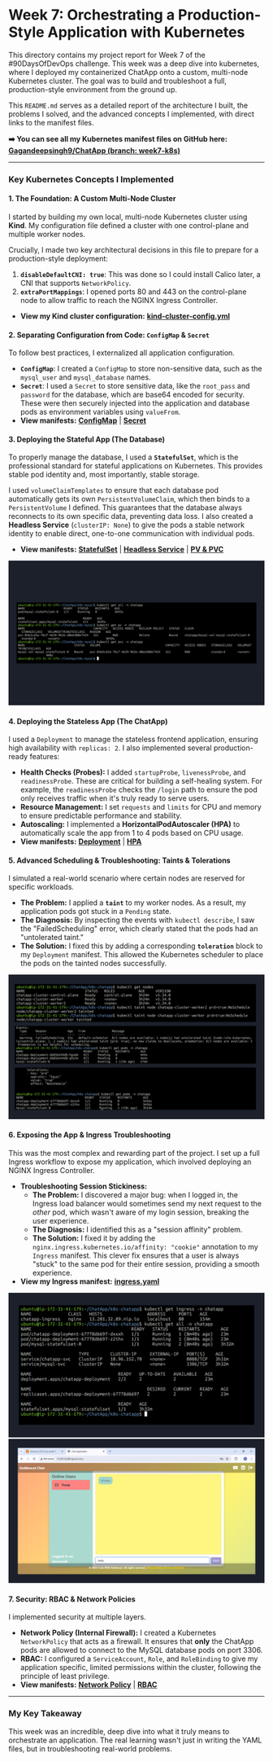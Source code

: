 # Week 7: Orchestrating a Production-Style Application with Kubernetes

This directory contains my project report for Week 7 of the #90DaysOfDevOps challenge. This week was a deep dive into kubernetes, where I deployed my containerized ChatApp onto a custom, multi-node Kubernetes cluster. The goal was to build and troubleshoot a full, production-style environment from the ground up.

This `README.md` serves as a detailed report of the architecture I built, the problems I solved, and the advanced concepts I implemented, with direct links to the manifest files.

**➡️ You can see all my Kubernetes manifest files on GitHub here:**
[**Gagandeepsingh9/ChatApp (branch: week7-k8s)**](https://github.com/Gagandeepsingh9/ChatApp/tree/week7-k8s)

---

### Key Kubernetes Concepts I Implemented

#### 1. The Foundation: A Custom Multi-Node Cluster
I started by building my own local, multi-node Kubernetes cluster using **Kind**. My configuration file defined a cluster with one control-plane and multiple worker nodes.

Crucially, I made two key architectural decisions in this file to prepare for a production-style deployment:
1.  **`disableDefaultCNI: true`**: This was done so I could install Calico later, a CNI that supports `NetworkPolicy`.
2.  **`extraPortMappings`**: I opened ports 80 and 443 on the control-plane node to allow traffic to reach the NGINX Ingress Controller.
*   **View my Kind cluster configuration:** [**kind-cluster-config.yml**](https://github.com/Gagandeepsingh9/ChatApp/blob/week7-k8s/kind-cluster-config.yml)

#### 2. Separating Configuration from Code: `ConfigMap` & `Secret`
To follow best practices, I externalized all application configuration.
*   **`ConfigMap`**: I created a `ConfigMap` to store non-sensitive data, such as the `mysql_user` and `mysql_database` names.
*   **`Secret`**: I used a `Secret` to store sensitive data, like the `root_pass` and `password` for the database, which are base64 encoded for security.
These were then securely injected into the application and database pods as environment variables using `valueFrom`.
*   **View manifests:** [**ConfigMap**](https://github.com/Gagandeepsingh9/ChatApp/blob/week7-k8s/k8s-mysql/configmap_mysql.yml) | [**Secret**](https://github.com/Gagandeepsingh9/ChatApp/blob/week7-k8s/k8s-mysql/secret_mysql.yml)

#### 3. Deploying the Stateful App (The Database)
To properly manage the database, I used a **`StatefulSet`**, which is the professional standard for stateful applications on Kubernetes. This provides stable pod identity and, most importantly, stable storage.

I used `volumeClaimTemplates` to ensure that each database pod automatically gets its own `PersistentVolumeClaim`, which then binds to a `PersistentVolume` I defined. This guarantees that the database always reconnects to its own specific data, preventing data loss. I also created a **Headless Service** (`clusterIP: None`) to give the pods a stable network identity to enable direct, one-to-one communication with individual pods.
*   **View manifests:** [**StatefulSet**](https://github.com/Gagandeepsingh9/ChatApp/blob/week7-k8s/k8s-mysql/statefulsets.yaml) | [**Headless Service**](https://github.com/Gagandeepsingh9/ChatApp/blob/week7-k8s/k8s-mysql/service_mysql.yml) | [**PV & PVC**](https://github.com/Gagandeepsingh9/ChatApp/blob/week7-k8s/k8s-mysql/persistent_Volume.yml)

![StatefulSet and Persistent Volume Claim](screenshots/statefulset-and-pvc.png)

#### 4. Deploying the Stateless App (The ChatApp)
I used a `Deployment` to manage the stateless frontend application, ensuring high availability with `replicas: 2`. I also implemented several production-ready features:
*   **Health Checks (Probes):** I added `startupProbe`, `livenessProbe`, and `readinessProbe`. These are critical for building a self-healing system. For example, the `readinessProbe` checks the `/login` path to ensure the pod only receives traffic when it's truly ready to serve users.
*   **Resource Management:** I set `requests` and `limits` for CPU and memory to ensure predictable performance and stability.
*   **Autoscaling:** I implemented a **HorizontalPodAutoscaler (HPA)** to automatically scale the app from 1 to 4 pods based on CPU usage.
*   **View manifests:** [**Deployment**](https://github.com/Gagandeepsingh9/ChatApp/blob/week7-k8s/k8s-chatapp/deployment_chatapp.yml) | [**HPA**](https://github.com/Gagandeepsingh9/ChatApp/blob/week7-k8s/k8s-chatapp/hpa.yml)

#### 5. Advanced Scheduling & Troubleshooting: Taints & Tolerations
I simulated a real-world scenario where certain nodes are reserved for specific workloads.
*   **The Problem:** I applied a **`taint`** to my worker nodes. As a result, my application pods got stuck in a `Pending` state.
*   **The Diagnosis:** By inspecting the events with `kubectl describe`, I saw the "FailedScheduling" error, which clearly stated that the pods had an "untolerated taint."
*   **The Solution:** I fixed this by adding a corresponding **`toleration`** block to my `Deployment` manifest. This allowed the Kubernetes scheduler to place the pods on the tainted nodes successfully.

![Taints and Tolerations in Action](screenshots/taints-and-tolerations.png)

#### 6. Exposing the App & Ingress Troubleshooting
This was the most complex and rewarding part of the project. I set up a full Ingress workflow to expose my application, which involved deploying an NGINX Ingress Controller.
*   **Troubleshooting Session Stickiness:**
    *   **The Problem:** I discovered a major bug: when I logged in, the Ingress load balancer would sometimes send my next request to the *other* pod, which wasn't aware of my login session, breaking the user experience.
    *   **The Diagnosis:** I identified this as a "session affinity" problem.
    *   **The Solution:** I fixed it by adding the `nginx.ingress.kubernetes.io/affinity: "cookie"` annotation to my `Ingress` manifest. This clever fix ensures that a user is always "stuck" to the same pod for their entire session, providing a smooth experience. 
*   **View my Ingress manifest:** [**ingress.yaml**](https://github.com/Gagandeepsingh9/ChatApp/blob/week7-k8s/k8s-chatapp/ingress.yml)

![Ingress and Session Affinity Fix](screenshots/ingress-setup-1.png)
![Chatapp](screenshots/ingress-setup-2.png)

#### 7. Security: RBAC & Network Policies
I implemented security at multiple layers.
*   **Network Policy (Internal Firewall):** I created a Kubernetes `NetworkPolicy` that acts as a firewall. It ensures that **only** the ChatApp pods are allowed to connect to the MySQL database pods on port 3306.
*   **RBAC:** I configured a `ServiceAccount`, `Role`, and `RoleBinding` to give my application specific, limited permissions within the cluster, following the principle of least privilege.
*   **View manifests:** [**Network Policy**](https://github.com/Gagandeepsingh9/ChatApp/blob/week7-k8s/k8s-mysql/network_policies.yml) | [**RBAC**](https://github.com/Gagandeepsingh9/ChatApp/blob/week7-k8s/k8s-chatapp/role.yml)

---
### My Key Takeaway
This week was an incredible, deep dive into what it truly means to orchestrate an application. The real learning wasn't just in writing the YAML files, but in troubleshooting real-world problems. 